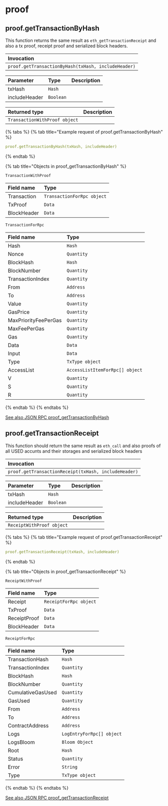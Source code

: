 # proof



## proof.getTransactionByHash

This function returns the same result as `eth_getTransactionReceipt` and also a tx proof, receipt proof and serialized block headers. 


| Invocation |
| :--- |
| `proof.getTransactionByHash(txHash, includeHeader)` |

| Parameter | Type | Description |
| :--- | :--- | :--- |
| txHash | `Hash` |  |
| includeHeader | `Boolean` |  |

| Returned type | Description |
| :--- | :--- |
| `TransactionWithProof object` |  |

{% tabs %}
{% tab title="Example request of proof.getTransactionByHash" %}
```yaml
proof.getTransactionByHash(txHash, includeHeader)
```
{% endtab %}

{% tab title="Objects in proof_getTransactionByHash" %}

`TransactionWithProof`

| Field name | Type |
| :--- | :--- |
| Transaction | `TransactionForRpc object` |
| TxProof | `Data` |
| BlockHeader | `Data` |

`TransactionForRpc`

| Field name | Type |
| :--- | :--- |
| Hash | `Hash` |
| Nonce | `Quantity` |
| BlockHash | `Hash` |
| BlockNumber | `Quantity` |
| TransactionIndex | `Quantity` |
| From | `Address` |
| To | `Address` |
| Value | `Quantity` |
| GasPrice | `Quantity` |
| MaxPriorityFeePerGas | `Quantity` |
| MaxFeePerGas | `Quantity` |
| Gas | `Quantity` |
| Data | `Data` |
| Input | `Data` |
| Type | `TxType object` |
| AccessList | `AccessListItemForRpc[] object` |
| V | `Quantity` |
| S | `Quantity` |
| R | `Quantity` |
{% endtab %}
{% endtabs %}

[See also JSON RPC proof_getTransactionByHash](https://docs.nethermind.io/nethermind/ethereum-client/json-rpc/proof#proof_gettransactionbyhash)


## proof.getTransactionReceipt

This function should return the same result as `eth_call` and also proofs of all USED accunts and their storages and serialized block headers 


| Invocation |
| :--- |
| `proof.getTransactionReceipt(txHash, includeHeader)` |

| Parameter | Type | Description |
| :--- | :--- | :--- |
| txHash | `Hash` |  |
| includeHeader | `Boolean` |  |

| Returned type | Description |
| :--- | :--- |
| `ReceiptWithProof object` |  |

{% tabs %}
{% tab title="Example request of proof.getTransactionReceipt" %}
```yaml
proof.getTransactionReceipt(txHash, includeHeader)
```
{% endtab %}

{% tab title="Objects in proof_getTransactionReceipt" %}

`ReceiptWithProof`

| Field name | Type |
| :--- | :--- |
| Receipt | `ReceiptForRpc object` |
| TxProof | `Data` |
| ReceiptProof | `Data` |
| BlockHeader | `Data` |

`ReceiptForRpc`

| Field name | Type |
| :--- | :--- |
| TransactionHash | `Hash` |
| TransactionIndex | `Quantity` |
| BlockHash | `Hash` |
| BlockNumber | `Quantity` |
| CumulativeGasUsed | `Quantity` |
| GasUsed | `Quantity` |
| From | `Address` |
| To | `Address` |
| ContractAddress | `Address` |
| Logs | `LogEntryForRpc[] object` |
| LogsBloom | `Bloom Object` |
| Root | `Hash` |
| Status | `Quantity` |
| Error | `String` |
| Type | `TxType object` |
{% endtab %}
{% endtabs %}

[See also JSON RPC proof_getTransactionReceipt](https://docs.nethermind.io/nethermind/ethereum-client/json-rpc/proof#proof_gettransactionreceipt)
